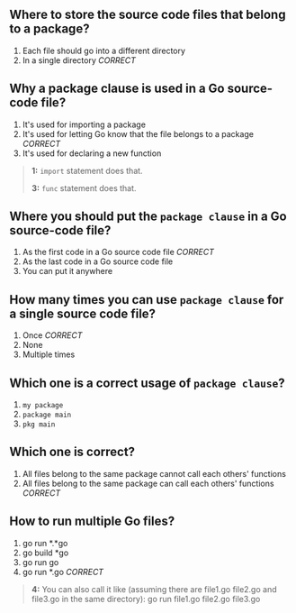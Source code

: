 ## Where to store the source code files that belong to a package?
1. Each file should go into a different directory
2. In a single directory *CORRECT*


## Why a package clause is used in a Go source-code file?
1. It's used for importing a package
2. It's used for letting Go know that the file belongs to a package *CORRECT*
3. It's used for declaring a new function

> **1:** `import` statement does that.
>
>
> **3:** `func` statement does that.
>
>


## Where you should put the `package clause` in a Go source-code file?
1. As the first code in a Go source code file *CORRECT*
2. As the last code in a Go source code file
3. You can put it anywhere


## How many times you can use `package clause` for a single source code file?
1. Once *CORRECT*
2. None
3. Multiple times


## Which one is a correct usage of `package clause`?
1. `my package`
2. `package main`
3. `pkg main`


## Which one is correct?
1. All files belong to the same package cannot call each others' functions
2. All files belong to the same package can call each others' functions *CORRECT*


## How to run multiple Go files?
1. go run *.*go
2. go build *go
3. go run go
4. go run *.go *CORRECT*

> **4:** You can also call it like (assuming there are file1.go file2.go and file3.go in the same directory): go run file1.go file2.go file3.go
>
>
